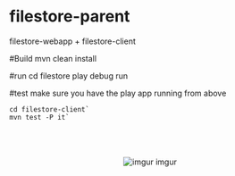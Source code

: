 filestore-parent
=======

filestore-webapp + filestore-client

#Build
    mvn clean install

#run
    cd filestore
    play debug run

#test
make sure you have the play app running from above

    cd filestore-client`
    mvn test -P it`


<p style="margin-top:64px;" align="center">
  <img title="imgur imgur" src="http://s.imgur.com/images/logo-1200-630.jpg?2" />
</p>
